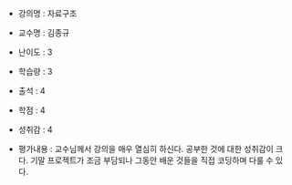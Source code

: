 - 강의명 : 자료구조
- 교수명 : 김종규

- 난이도 : 3
- 학습량 : 3
- 출석 : 4
- 학점 : 4
- 성취감 : 4

- 평가내용 : 교수님께서 강의을 매우 열심히 하신다. 공부한 것에 대한 성취감이 크다. 기말 프로젝트가 조금 부담되나 그동안 배운 것들을 직접 코딩하며 다룰 수 있다.